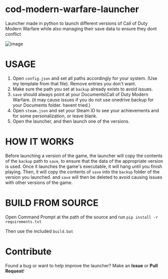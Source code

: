 # cod-modern-warfare-launcher
Launcher made in python to launch different versions of Call of Duty Modern Warfare while also managing their save data to ensure they dont conflict

![image](https://github.com/user-attachments/assets/cd65fff4-8b38-42a4-bf94-5a7a5fe3fa31)


# USAGE

1. Open ``config.json`` and set all paths accordingly for your system. (Use my template from that file). Remove entries you don't want.
2. Make sure the path you set at ``backup`` already exists to avoid issues.
3. ``save`` should always point at your Documents\Call of Duty Modern Warfare. (it may cause issues if you do not use onedrive backup for your Documents folder. havent tried.)
4. Open ``steam.json`` and set your Steam ID to see your achievements and for some personalization, or leave blank.
5. Open the launcher, and then launch one of the versions.

# HOW IT WORKS

Before launching a version of the game, the launcher will copy the contents of the ``backup`` path to ``save``, to ensure that the data of the appropriate version is used. Once it launches the game's executable, it will hang until you finish playing. Then, it will copy the contents of ``save`` into the ``backup`` folder of the version you launched. and ``save`` will then be deleted to avoid causing issues with other versions of the game.

# BUILD FROM SOURCE

Open Command Prompt at the path of the source and run ``pip install -r requirements.txt``

Then use the included ``build.bat``

# Contribute

Found a bug or want to help improve the launcher? Make an **Issue** or **Pull Request**! 


